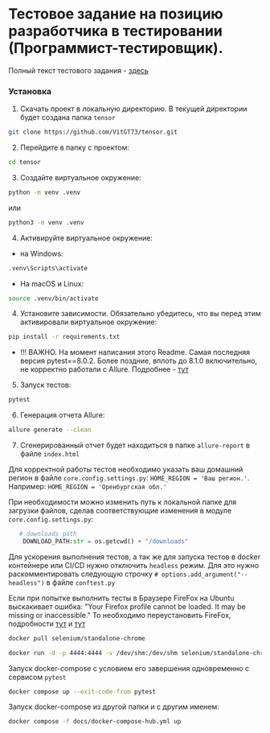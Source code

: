 # Тестовое задание на позицию разработчика в тестировании (Программист-тестировщик).

Полный текст тестового задания - [здесь](./docs/Тестовое%20задание%20(автотестирование).pdf)

### Установка

1. Cкачать проект в локальную директорию. В текущей директории будет создана папка `tensor`

```bash
git clone https://github.com/VitGT73/tensor.git
```

2. Перейдите в папку с проектом:

```bash
cd tensor
```

3. Создайте виртуальное окружение:
```bash
python -m venv .venv
```
или
```bash
python3 -m venv .venv
```

4. Активируйте виртуальное окружение:
* на Windows:
```bash
.venv\Scripts\activate
```
* На macOS и Linux:
```bash
source .venv/bin/activate
```
4. Установите зависимости. Обязательно убедитесь, что вы перед этим активировали виртуальное окружение:

```bash
pip install -r requirements.txt
```
* !!! ВАЖНО. На момент написания этого Readme. Самая последняя версия pytest==8.0.2. Более поздние, вплоть до 8.1.0 включительно, не корректно работали с Allure. Подробнее - [тут](https://github.com/allure-framework/allure-python/issues/794)

5. Запуск тестов:
```bash
pytest
```
6. Генерация отчета Allure:
```bash
allure generate --clean
```
7. Сгенерированный отчет будет находиться в папке `allure-report` в файле `index.html`


Для корректной работы тестов необходимо указать ваш домашний регион в файле `core.config.settings.py`:
```HOME_REGION = 'Ваш регион.'```. Например: ```HOME_REGION = 'Оренбургская обл.'```

При необходимости можно изменить путь к локальной папке для загрузки файлов, сделав соответствующие изменения в модуле `core.config.settings.py`:
```python
   # downloads path
    DOWNLOAD_PATH:str = os.getcwd() + "/downloads"
```
Для ускорения выполнения тестов, а так же для запуска тестов в docker контейнере или CI/CD нужно отключить `headless` режим. Для это нужно раскомментировать следующую строчку `# options.add_argument("--headless")` в файле `conftest.py`

Если при попытке выполнить тесты в Браузере FireFox на Ubuntu выскакивает ошибка: "Your Firefox profile cannot be loaded. It may be missing or inaccessible." То необходимо переустановить FireFox, подробности [тут](https://stackoverflow.com/questions/72405117/selenium-geckodriver-profile-missing-your-firefox-profile-cannot-be-loaded) и [тут](https://www.omgubuntu.co.uk/2022/04/how-to-install-firefox-deb-apt-ubuntu-22-04)

```bash
docker pull selenium/standalone-chrome
```
``` bash
docker run -d -p 4444:4444 -v /dev/shm:/dev/shm selenium/standalone-chrome
```

Запуск docker-compose с условием его завершения одновременно с сервисом `pytest`
```bash
docker compose up --exit-code-from pytest
```
Запуск docker-compose из другой папки и с другим именем:
```bash
docker compose -f docs/docker-compose-hub.yml up
```
